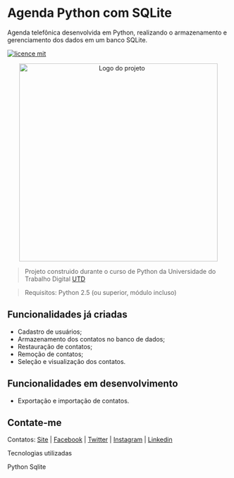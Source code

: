 # Agenda Python com SQLite

Agenda telefônica desenvolvida em Python, realizando o armazenamento e gerenciamento dos dados em um banco SQLite.

[![licence mit](https://img.shields.io/badge/licence-MIT-blue.svg)](https://github.com/natanasilva/natantube/blob/master/LICENSE)

<p align="center">
  <img alt="Logo do projeto" width="450px" src="https://play-lh.googleusercontent.com/Nkfssvv_KFyyWqFJMy-M3b3ozXKYbhfiFm91K6BPEFh4IwpOe6D-ssMMs_aOSf_evIh6=w412-h732-rw" />
</p>

> Projeto construido durante o curso de Python da Universidade do Trabalho Digital [UTD](https://www.cursosutd.inf.br/)

> Requisitos: Python 2.5 (ou superior, módulo incluso)

## Funcionalidades já criadas

- Cadastro de usuários;
- Armazenamento dos contatos no banco de dados;
- Restauração de contatos;
- Remoção de contatos;
- Seleção e visualização dos contatos.

## Funcionalidades em desenvolvimento

- Exportação e importação de contatos.

## Contate-me
Contatos: [Site](https://www.natanet.xyz) | [Facebook](https://www.fb.com/natanasilva) | [Twitter](https://www.twitter.com/natan_asilva) | [Instagram](https://www.instagram.com/natanasilva) | [Linkedin](https://www.linkedin.com/in/nataniel-de-aguiar-da-silva-a5574584/)

Tecnologias utilizadas

Python
Sqlite


